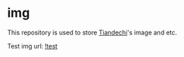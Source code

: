 # img
This repository is used to store [Tiandechi](tiandechi.com)'s image and etc.

Test img url:
[!test](https://github.com/Tiande/img/blob/master/7%20Hand%20Gestures%20That%20Make%20You%20Look%20Like%20a%20Real%20Intellectual/1.gif?raw=true)
